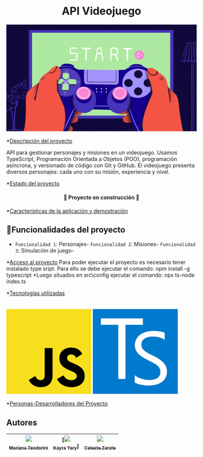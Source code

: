 <h1 align="center"> API Videojuego</h1>

<img src= GettyImages-2112446687.webp><img>

*[Descripción del proyecto](#descripción-del-proyecto)<p>API para 
gestionar personajes y misiones en un videojuego. Usamos TypeScript, Programación Orientada a 
Objetos (POO), programación asíncrona, y versionado de código con Git y GitHub. El videojuego presenta diversos personajes: cada uno con su misión, experiencia y nivel.</p>

*[Estado del proyecto](#Estado-del-proyecto) <h4 align="center">
:construction: Proyecto en construcción :construction:
</h4>

*[Características de la aplicación y demostración](#Características-de-la-aplicación-y-demostración)
## :hammer:Funcionalidades del proyecto

- `Funcionalidad 1`: Personajes- `Funcionalidad 2`: Misiones- `Funcionalidad 3`: Simulación de juego-

*[Acceso al proyecto](#acceso-proyecto)
 Para poder ejecutar el proyecto es necesario tener instalado type sript. 
 Para ello se debe ejecutar el comando: npm install -g typescript
 *Luego situados en  src\config ejecutar el comando: npx ts-node index.ts

*[Tecnologías utilizadas](#tecnologías-utilizadas)
<br>
<br>
<br>
<img src=java.sript.png><img>
<img src=type.sript.png><img>

*[Personas-Desarrolladores del Proyecto](#personas-desarrolladores)
## Autores

| [<img src="https://avatars.githubusercontent.com/u/182223706?v=4" width=115><br><sub>Mariana Teodorini</sub>](https://github.com/Teodorini) |  [<img src="https://avatars.githubusercontent.com/u/92038167?v=4" width=115><br><sub>Kayra Yary</sub>] |  [<img src="https://avatars.githubusercontent.com/u/184713542?v=4" width=115><br><sub>Celeste Zarate</sub>](https://github.com/genesysaluralatam) |
| :---: | :---: | :---: |


